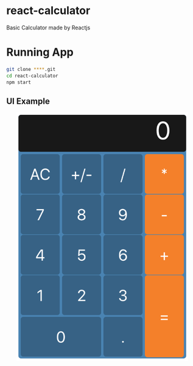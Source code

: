 # react-calculator
Basic Calculator made by Reactjs

# Running App
```sh
git clone ****.git
cd react-calculator
npm start
```

## UI Example
<p align="center">
  <img width="450" height="650" src="https://github.com/melihozden/react-calculator/blob/master/githubimagecalculator.png">
</p>
